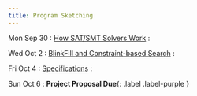 ```yaml
---
title: Program Sketching
---
```


Mon Sep 30
: [How SAT/SMT Solvers Work](../lectures/lecture16-dpll.pdf)
  : []()

Wed Oct 2
: [BlinkFill and Constraint-based Search](../lectures/lecture17-constraint.pdf)
  : []()

Fri Oct 4
: [Specifications](../lectures/lecture18-specifications.pdf)
  : []()

Sun Oct 6
: **Project Proposal Due**{: .label .label-purple }
